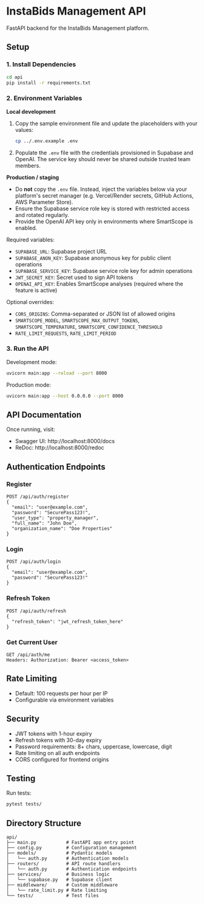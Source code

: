 # InstaBids Management API

FastAPI backend for the InstaBids Management platform.

## Setup

### 1. Install Dependencies

```bash
cd api
pip install -r requirements.txt
```

### 2. Environment Variables

**Local development**

1. Copy the sample environment file and update the placeholders with your values:

   ```bash
   cp ../.env.example .env
   ```

2. Populate the `.env` file with the credentials provisioned in Supabase and OpenAI. The service key should never be shared outside trusted team members.

**Production / staging**

- Do **not** copy the `.env` file. Instead, inject the variables below via your platform's secret manager (e.g. Vercel/Render secrets, GitHub Actions, AWS Parameter Store).
- Ensure the Supabase service role key is stored with restricted access and rotated regularly.
- Provide the OpenAI API key only in environments where SmartScope is enabled.

Required variables:
- `SUPABASE_URL`: Supabase project URL
- `SUPABASE_ANON_KEY`: Supabase anonymous key for public client operations
- `SUPABASE_SERVICE_KEY`: Supabase service role key for admin operations
- `JWT_SECRET_KEY`: Secret used to sign API tokens
- `OPENAI_API_KEY`: Enables SmartScope analyses (required where the feature is active)

Optional overrides:
- `CORS_ORIGINS`: Comma-separated or JSON list of allowed origins
- `SMARTSCOPE_MODEL`, `SMARTSCOPE_MAX_OUTPUT_TOKENS`, `SMARTSCOPE_TEMPERATURE`, `SMARTSCOPE_CONFIDENCE_THRESHOLD`
- `RATE_LIMIT_REQUESTS`, `RATE_LIMIT_PERIOD`

### 3. Run the API

Development mode:
```bash
uvicorn main:app --reload --port 8000
```

Production mode:
```bash
uvicorn main:app --host 0.0.0.0 --port 8000
```

## API Documentation

Once running, visit:
- Swagger UI: http://localhost:8000/docs
- ReDoc: http://localhost:8000/redoc

## Authentication Endpoints

### Register
```
POST /api/auth/register
{
  "email": "user@example.com",
  "password": "SecurePass123!",
  "user_type": "property_manager",
  "full_name": "John Doe",
  "organization_name": "Doe Properties"
}
```

### Login
```
POST /api/auth/login
{
  "email": "user@example.com",
  "password": "SecurePass123!"
}
```

### Refresh Token
```
POST /api/auth/refresh
{
  "refresh_token": "jwt_refresh_token_here"
}
```

### Get Current User
```
GET /api/auth/me
Headers: Authorization: Bearer <access_token>
```

## Rate Limiting

- Default: 100 requests per hour per IP
- Configurable via environment variables

## Security

- JWT tokens with 1-hour expiry
- Refresh tokens with 30-day expiry
- Password requirements: 8+ chars, uppercase, lowercase, digit
- Rate limiting on all auth endpoints
- CORS configured for frontend origins

## Testing

Run tests:
```bash
pytest tests/
```

## Directory Structure

```
api/
├── main.py           # FastAPI app entry point
├── config.py         # Configuration management
├── models/           # Pydantic models
│   └── auth.py       # Authentication models
├── routers/          # API route handlers
│   └── auth.py       # Authentication endpoints
├── services/         # Business logic
│   └── supabase.py   # Supabase client
├── middleware/       # Custom middleware
│   └── rate_limit.py # Rate limiting
└── tests/            # Test files
```